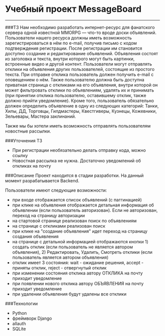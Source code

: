 # Учебный проект MessageBoard
<hr>

###ТЗ
Нам необходимо разработать интернет-ресурс для фанатского сервера одной известной MMORPG — что-то вроде доски объявлений. Пользователи нашего ресурса должны иметь возможность зарегистрироваться в нём по e-mail, получив письмо с кодом подтверждения регистрации. После регистрации им становится доступно создание и редактирование объявлений. Объявления состоят из заголовка и текста, внутри которого могут быть картинки, встроенные видео и другой контент. Пользователи могут отправлять отклики на объявления других пользователей, состоящие из простого текста. При отправке отклика пользователь должен получить e-mail с оповещением о нём. Также пользователю должна быть доступна приватная страница с откликами на его объявления, внутри которой он может фильтровать отклики по объявлениям, удалять их и принимать (при принятии отклика пользователю, оставившему отклик, также должно прийти уведомление). Кроме того, пользователь обязательно должен определить объявление в одну из следующих категорий: Танки, Хилы, ДД, Торговцы, Гилдмастеры, Квестгиверы, Кузнецы, Кожевники, Зельевары, Мастера заклинаний.

Также мы бы хотели иметь возможность отправлять пользователям новостные рассылки.


###Уточнения ТЗ
- При регистрации необязательно делать отправку кода, можно ссылку
- Новостная рассылка не нужна. Достаточно уведомлений об откликах на почту 

###Описание
Проект находится в стадии разработки. 
На данный момент разрабатывается Backend.


Пользователи имеют следующие возможности:
- при входе отображается список объявлений (с паггинацией)
- при клике на объявления отображается детальная информация об объявлении (если пользователь авторизован). Если не авторизован, переход на страницу авторизации
- на стартовой странице реализован поиск по объявлениям
- на странице с откликами реализован поиск 
- при клике на "создание объявления" идет переход на страницу создания объявления
- на странице с детальной информацией отображаются кнопки 1) создать отклик (если пользователь не является автором объявления), 2) Редактировать, Удалить, Смотреть отклики (если пользователь является автором объявления) 
- отклик имеет 3 состояния: wait - ожидание решения, accept - приняты отклик, reject - отвергнутый отклик
- при изменении состояния отклика автору ОТКЛИКА на почту приходит уведомление
- при появлении нового отклика автору ОБЪЯВЛЕНИЯ на почту приходит уведомление
- при удалении объявления будут удалены все отклики


###Технологии
- Python
- фреймворк Django
- allauth
- SQLite
